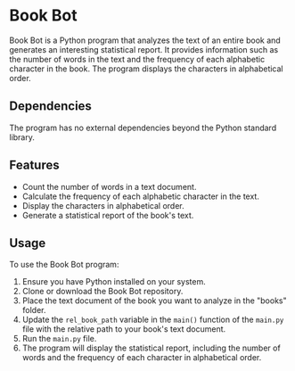 # Book Bot

Book Bot is a Python program that analyzes the text of an entire book and generates an interesting statistical report. It provides information such as the number of words in the text and the frequency of each alphabetic character in the book. The program displays the characters in alphabetical order.


## Dependencies

The program has no external dependencies beyond the Python standard library.

## Features

- Count the number of words in a text document.
- Calculate the frequency of each alphabetic character in the text.
- Display the characters in alphabetical order.
- Generate a statistical report of the book's text.

## Usage

To use the Book Bot program:

1. Ensure you have Python installed on your system.
2. Clone or download the Book Bot repository.
3. Place the text document of the book you want to analyze in the "books" folder.
4. Update the `rel_book_path` variable in the `main()` function of the `main.py` file with the relative path to your book's text document.
5. Run the `main.py` file.
6. The program will display the statistical report, including the number of words and the frequency of each character in alphabetical order.
